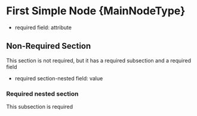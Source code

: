 ﻿# First Simple Node {MainNodeType}

- required field: attribute

## Non-Required Section

This section is not required, but it has a required subsection and a required field

- required section-nested field: value

### Required nested section

This subsection is required